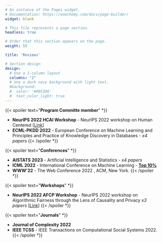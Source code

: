 ```yaml
---
# An instance of the Pages widget.
# Documentation: https://wowchemy.com/docs/page-builder/
widget: blank

# This file represents a page section.
headless: true

# Order that this section appears on the page.
weight: 55

title: 'Reviews'

# Section design
design:
  # Use a 1-column layout
  columns: "2"
  # Use a dark navy background with light text.
  #background:
  #  color: '#0053D6'
  #  text_color_light: true
---
```


{{< spoiler text="**Program Committe member**" *}}
* **NeurIPS 2022 HCAI Workshop** - NeurIPS 2022 workshop on Human Centered  [[Link](https://hcai-at-neurips.github.io/site/)]
* **ECML-PKDD 2022** - European Conference on Machine Learning and Principles and Practice of Knowledge Discovery in Databases - *x4 papers*
{{< /spoiler *}}

{{< spoiler text="**Conferences**" *}}
* **AISTATS 2023** - Artificial Intelligence and Statistics - *x4 papers*
* **ICML 2022** - International Conference on Machine Learning - **[Top 10%](https://icml.cc/Conferences/2022/Reviewers#:~:text=Outstanding%20Reviewers)**
* **WWW'22** - The Web Conference 2022 , ACM, New York.
{{< /spoiler *}}

{{< spoiler text="**Workshops**" *}}
* **NeurIPS 2022 AFCP Workshop** - NeurIPS 2022 workshop on Algorithmic Fairness through the Lens of Causality and Privacy *x3 papers* [[Link](https://www.afciworkshop.org/)]
{{< /spoiler *}}

{{< spoiler text="**Journals**" *}}
* **Journal of Complexity 2022**
* **IEEE TCSS** - IEEE Transactions on Computational Social Systems 2022.
{{< /spoiler *}}